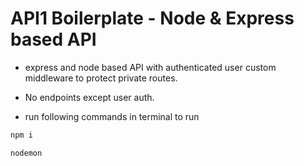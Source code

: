 # API1 Boilerplate - Node & Express based API

- express and node based API with authenticated user custom middleware to protect private routes. 

- No endpoints except user auth.

- run following commands in terminal to run

```bash
npm i
```

```bash
nodemon
```
